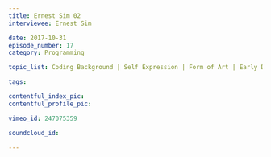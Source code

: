 ```yaml
---
title: Ernest Sim 02
interviewee: Ernest Sim

date: 2017-10-31
episode_number: 17
category: Programming

topic_list: Coding Background | Self Expression | Form of Art | Early Days | Math Skills | Beginner Tips

tags:

contentful_index_pic:
contentful_profile_pic:

vimeo_id: 247075359

soundcloud_id:

---
```

